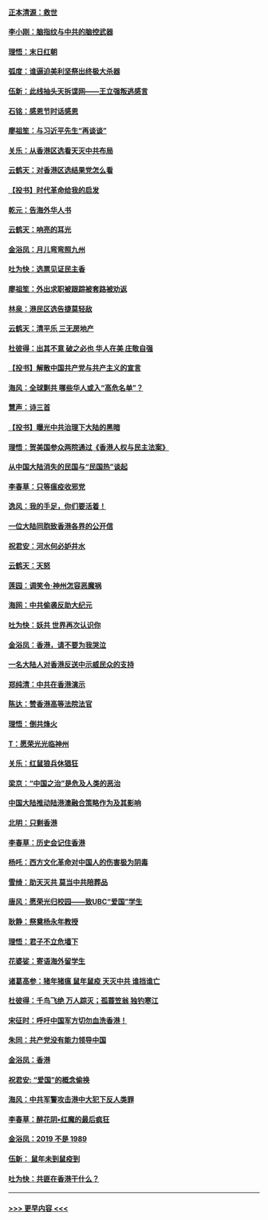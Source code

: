 #### [正本清源：救世](../pages/nsc993/n11689134.md?t=11292011) 
#### [李小刚：脑指纹与中共的脑控武器](../pages/nsc993/n11688900.md?t=11292011) 
#### [理悟：末日红朝](../pages/nsc993/n11688829.md?t=11292011) 
#### [弧度：谁逼迫美利坚祭出终极大杀器](../pages/nsc993/n11688735.md?t=11292011) 
#### [伍新：此线抽头天拆谍网——王立强叛逃感言](../pages/nsc993/n11687981.md?t=11292011) 
#### [石铭：感恩节时话感恩](../pages/nsc993/n11687568.md?t=11292011) 
#### [廖祖笙：与习近平先生“再谈谈”](../pages/nsc993/n11687005.md?t=11292011) 
#### [关乐：从香港区选看天灭中共布局](../pages/nsc993/n11686647.md?t=11292011) 
#### [云鹤天：对香港区选结果党怎么看](../pages/nsc993/n11686216.md?t=11292011) 
#### [【投书】时代革命给我的启发](../pages/nsc993/n11684287.md?t=11292011) 
#### [乾元：告海外华人书](../pages/nsc993/n11684044.md?t=11292011) 
#### [云鹤天：响亮的耳光](../pages/nsc993/n11684254.md?t=11292011) 
#### [金浴凤：月儿弯弯照九州](../pages/nsc993/n11684231.md?t=11292011) 
#### [吐为快：选票见证民主香](../pages/nsc993/n11684206.md?t=11292011) 
#### [廖祖笙：外出求职被跟踪被套路被劝返](../pages/nsc993/n11683874.md?t=11292011) 
#### [林泉：港民区选告捷莫轻敌](../pages/nsc993/n11683930.md?t=11292011) 
#### [云鹤天：清平乐 三无房地产](../pages/nsc993/n11681521.md?t=11292011) 
#### [杜彼得：出其不意 破之必也 华人在美 庄敬自强](../pages/nsc993/n11679554.md?t=11292011) 
#### [【投书】解散中国共产党与共产主义的宣言](../pages/nsc993/n11679177.md?t=11292011) 
#### [海风：全球剿共 哪些华人或入“高危名单”？](../pages/nsc993/n11678617.md?t=11292011) 
#### [慧声：诗三首](../pages/nsc993/n11678848.md?t=11292011) 
#### [【投书】曝光中共治理下大陆的黑暗](../pages/nsc993/n11678674.md?t=11292011) 
#### [理悟：贺美国参众两院通过《香港人权与民主法案》](../pages/nsc993/n11678104.md?t=11292011) 
#### [从中国大陆消失的民国与“民国热”谈起](../pages/nsc993/n11678075.md?t=11292011) 
#### [李春草：只等瘟疫收邪党](../pages/nsc993/n11677308.md?t=11292011) 
#### [逸风：我的手足，你们要活着！](../pages/nsc993/n11676352.md?t=11292011) 
#### [一位大陆同胞致香港各界的公开信](../pages/nsc993/n11675761.md?t=11292011) 
#### [祝君安：河水何必妒井水](../pages/nsc993/n11675746.md?t=11292011) 
#### [云鹤天：天怒](../pages/nsc993/n11675718.md?t=11292011) 
#### [莲园：调笑令‧神州怎容恶魔祸](../pages/nsc993/n11675648.md?t=11292011) 
#### [海网：中共偷袭反助大纪元](../pages/nsc993/n11673515.md?t=11292011) 
#### [吐为快：妖共 世界再次认识你](../pages/nsc993/n11673506.md?t=11292011) 
#### [金浴凤：香港，请不要为我哭泣](../pages/nsc993/n11673248.md?t=11292011) 
#### [一名大陆人对香港反送中示威民众的支持](../pages/nsc993/n11672615.md?t=11292011) 
#### [郑纯清：中共在香港演示](../pages/nsc993/n11670539.md?t=11292011) 
#### [陈达：赞香港高等法院法官](../pages/nsc993/n11669542.md?t=11292011) 
#### [理悟：倒共烽火](../pages/nsc993/n11668844.md?t=11292011) 
#### [T：愿荣光光临神州](../pages/nsc993/n11668421.md?t=11292011) 
#### [关乐：红鼠狼兵休猖狂](../pages/nsc993/n11668378.md?t=11292011) 
#### [梁京：“中国之治”是危及人类的恶治](../pages/nsc993/n11668328.md?t=11292011) 
#### [中国大陆推动陆港澳融合策略作为及其影响](../pages/nsc993/n11668157.md?t=11292011) 
#### [北明：只剩香港](../pages/nsc993/n11668002.md?t=11292011) 
#### [李春草：历史会记住香港](../pages/nsc993/n11667927.md?t=11292011) 
#### [杨吒：西方文化革命对中国人的伤害极为阴毒](../pages/nsc993/n11664521.md?t=11292011) 
#### [雪绮：助天灭共 莫当中共陪葬品](../pages/nsc993/n11662650.md?t=11292011) 
#### [唐风：愿荣光归校园——致UBC“爱国”学生](../pages/nsc993/n11662194.md?t=11292011) 
#### [耿静：祭奠杨永年教授](../pages/nsc993/n11662514.md?t=11292011) 
#### [理悟：君子不立危墙下](../pages/nsc993/n11662172.md?t=11292011) 
#### [花婆娑：寄语海外留学生](../pages/nsc993/n11662121.md?t=11292011) 
#### [诸葛高参：猪年猪瘟 鼠年鼠疫 天灭中共 谁挡谁亡](../pages/nsc993/n11661980.md?t=11292011) 
#### [杜彼得：千鸟飞绝 万人踪灭；孤蓑笠翁 独钓寒江](../pages/nsc993/n11661170.md?t=11292011) 
#### [宋征时：呼吁中国军方切勿血洗香港！](../pages/nsc993/n11415318.md?t=11292011) 
#### [朱同：共产党没有能力领导中国](../pages/nsc993/n11660421.md?t=11292011) 
#### [金浴凤：香港](../pages/nsc993/n11660419.md?t=11292011) 
#### [祝君安: “爱国”的概念偷换](../pages/nsc993/n11659706.md?t=11292011) 
#### [海风：中共军警攻击港中大犯下反人类罪](../pages/nsc993/n11659632.md?t=11292011) 
#### [李春草：醉花阴•红魔的最后疯狂](../pages/nsc993/n11659287.md?t=11292011) 
#### [金浴凤：2019 不是 1989](../pages/nsc993/n11657663.md?t=11292011) 
#### [伍新： 鼠年未到鼠疫到](../pages/nsc993/n11655098.md?t=11292011) 
#### [吐为快：共匪在香港干什么？](../pages/nsc993/n11654891.md?t=11292011) 

----
#### [ >>> 更早内容 <<< ](../indexes/nsc993-earlier.md)
